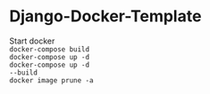 # Django-Docker-Template

Start docker <br/>
<code>docker-compose build</code><br/>
<code>docker-compose up -d</code><br/>
<code>docker-compose up -d --build</code><br/>
<code>docker image prune -a</code>
